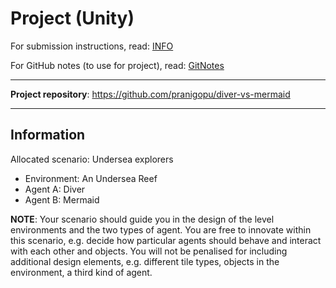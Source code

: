 # Project (Unity)

For submission instructions, read: [INFO](https://github.com/pranigopu/interactiveAgents-proceduralGeneration/blob/ca3e4aa247c7a30dbdcffb13528ca7225d9e7da4/project/INFO.pdf)

For GitHub notes (to use for project), read: [GitNotes](https://github.com/pranigopu/diver-vs-mermaid)

---

**Project repository**: https://github.com/pranigopu/diver-vs-mermaid

---

## Information
Allocated scenario: Undersea explorers

- Environment: An Undersea Reef
- Agent A: Diver
- Agent B: Mermaid

**NOTE**: Your scenario should guide you in the design of the level environments and the two types of agent. You are free to innovate within this scenario, e.g. decide how particular agents should behave and interact with each other and objects. You will not be penalised for including additional design elements, e.g. different tile types, objects in the environment, a third kind of agent.
